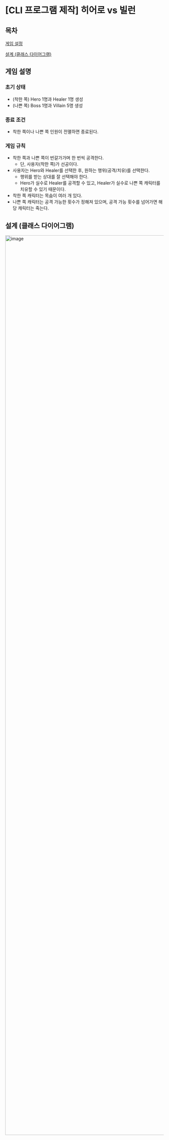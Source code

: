 # [CLI 프로그램 제작] 히어로 vs 빌런

## 목차

[게임 설정](#게임-설명)

[설계 (클래스 다이어그램)](#설계-클래스-다이어그램)

## 게임 설명

### 초기 상태
- (착한 쪽) Hero 1명과 Healer 1명 생성
- (나쁜 쪽) Boss 1명과 Villain 5명 생성

### 종료 조건
- 착한 쪽이나 나쁜 쪽 인원이 전멸하면 종료된다.

### 게임 규칙
- 착한 쪽과 나쁜 쪽이 번갈가가며 한 번씩 공격한다.
    - 단, 사용자(착한 쪽)가 선공이다.
- 사용자는 Hero와 Healer를 선택한 후, 원하는 행위(공격/치유)를 선택한다.
    - 행위를 받는 상대를 잘 선택해야 한다.
    - Hero가 실수로 Healer를 공격할 수 있고, Healer가 실수로 나쁜 쪽 캐릭터를 치유할 수 있기 때문이다.
- 착한 쪽 캐릭터는 목숨이 여러 개 있다.
- 나쁜 쪽 캐릭터는 공격 가능한 횟수가 정해져 있으며, 공격 가능 횟수를 넘어가면 해당 캐릭터는 죽는다.

## 설계 (클래스 다이어그램)
<img width="1000" height="2859" alt="image" src="https://github.com/user-attachments/assets/4d5d5ecb-d1ae-4a3a-bec9-5ba9459ee285" />
